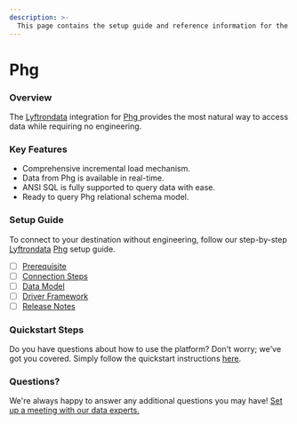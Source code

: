 ```yaml
---
description: >-
  This page contains the setup guide and reference information for the Phg source connector.
---
```


# Phg

### Overview

The [Lyftrondata](https://www.lyftrondata.com/) integration for [Phg](https://www.lyftrondata.com/integration/phg/)[ ](https://www.lyftrondata.com/integration/phg/)provides the most natural way to access data while requiring no engineering.

### Key Features

* Comprehensive incremental load mechanism.
* Data from Phg is available in real-time.&#x20;
* ANSI SQL is fully supported to query data with ease.
* Ready to query Phg relational schema model.

### Setup Guide

To connect to your destination without engineering, follow our step-by-step [Lyftrondata](https://www.lyftrondata.com/)  [Phg](https://www.lyftrondata.com/integration/phg/) setup guide.

* [ ] [Prerequisite](../../marketing-analytics/phg/prerequisite.md)
* [ ] [Connection Steps](../../marketing-analytics/phg/connection-steps.md)
* [ ] [Data Model](../../marketing-analytics/phg/data-model/)
* [ ] [Driver Framework](../../marketing-analytics/phg/driver-framework/)
* [ ] [Release Notes](../../marketing-analytics/phg/release-notes.md)

### Quickstart Steps

Do you have questions about how to use the platform? Don't worry; we've got you covered. Simply follow the quickstart instructions [here](../../../quickstart-steps.md).

### Questions? <a href="#questions" id="questions"></a>

We're always happy to answer any additional questions you may have! [Set up a meeting with our data experts.](https://www.lyftrondata.com/book-a-meeting/)

